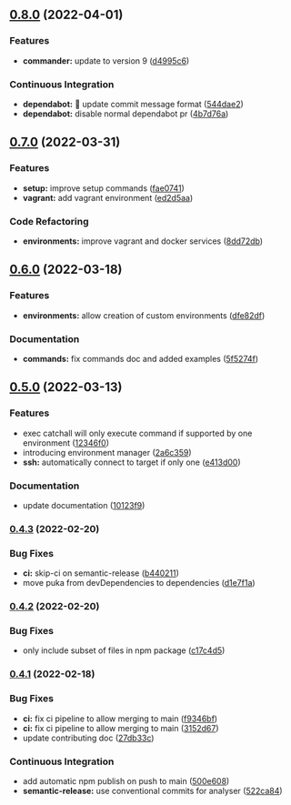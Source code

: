 ## [0.8.0](https://github.com/aftdev/dev-env-manager/compare/v0.7.0...v0.8.0) (2022-04-01)

### Features

- **commander:** update to version 9
  ([d4995c6](https://github.com/aftdev/dev-env-manager/commit/d4995c652e92828ef72d3cf470cf7c4c680bb701))

### Continuous Integration

- **dependabot:** :rocket: update commit message format
  ([544dae2](https://github.com/aftdev/dev-env-manager/commit/544dae239d762498a663d8b36b756c0fa41b222e))
- **dependabot:** disable normal dependabot pr
  ([4b7d76a](https://github.com/aftdev/dev-env-manager/commit/4b7d76a6e1c8eda8ce942baa8e168cfc8f454b6f))

## [0.7.0](https://github.com/aftdev/dev-env-manager/compare/v0.6.0...v0.7.0) (2022-03-31)

### Features

- **setup:** improve setup commands
  ([fae0741](https://github.com/aftdev/dev-env-manager/commit/fae074121bec267b9d9676dae722c9f48477cf16))
- **vagrant:** add vagrant environment
  ([ed2d5aa](https://github.com/aftdev/dev-env-manager/commit/ed2d5aa567dd91eb23f6c3d32829bce407677d34))

### Code Refactoring

- **environments:** improve vagrant and docker services
  ([8dd72db](https://github.com/aftdev/dev-env-manager/commit/8dd72dbc0fad7f4801d90a3ec0d9ae777b0591c0))

## [0.6.0](https://github.com/aftdev/dev-env-manager/compare/v0.5.0...v0.6.0) (2022-03-18)

### Features

- **environments:** allow creation of custom environments
  ([dfe82df](https://github.com/aftdev/dev-env-manager/commit/dfe82df2442cce2e1621ac0872fec6fcc81e36dc))

### Documentation

- **commands:** fix commands doc and added examples
  ([5f5274f](https://github.com/aftdev/dev-env-manager/commit/5f5274fd3d19e6053877812aea000b8b0c2a3eaf))

## [0.5.0](https://github.com/aftdev/dev-env-manager/compare/v0.4.3...v0.5.0) (2022-03-13)

### Features

- exec catchall will only execute command if supported by one environment
  ([12346f0](https://github.com/aftdev/dev-env-manager/commit/12346f0e2060a65aab933bb80e1f225ecab59bf8))
- introducing environment manager
  ([2a6c359](https://github.com/aftdev/dev-env-manager/commit/2a6c359a74501adbf75890ee7e707fc9006fa986))
- **ssh:** automatically connect to target if only one
  ([e413d00](https://github.com/aftdev/dev-env-manager/commit/e413d002773cd63cbcef5934d4b3b5907aa9d975))

### Documentation

- update documentation
  ([10123f9](https://github.com/aftdev/dev-env-manager/commit/10123f9d9e72525fe6aa1cf5e2881cfcc04f11fd))

### [0.4.3](https://github.com/aftdev/dev-env-manager/compare/v0.4.2...v0.4.3) (2022-02-20)

### Bug Fixes

- **ci:** skip-ci on semantic-release
  ([b440211](https://github.com/aftdev/dev-env-manager/commit/b44021129c0f51ba0aa2be7c751ee7c366f12f94))
- move puka from devDependencies to dependencies
  ([d1e7f1a](https://github.com/aftdev/dev-env-manager/commit/d1e7f1adbbb62313b3729f633a23a0aec8857235))

### [0.4.2](https://github.com/aftdev/dev-env-manager/compare/v0.4.1...v0.4.2) (2022-02-20)

### Bug Fixes

- only include subset of files in npm package
  ([c17c4d5](https://github.com/aftdev/dev-env-manager/commit/c17c4d5a2db922ecc2dd8a698f25b46f9072b122))

### [0.4.1](https://github.com/aftdev/dev-env-manager/compare/v0.4.0...v0.4.1) (2022-02-18)

### Bug Fixes

- **ci:** fix ci pipeline to allow merging to main
  ([f9346bf](https://github.com/aftdev/dev-env-manager/commit/f9346bf368afac3e3962a150d6a3d8ea4fa73298))
- **ci:** fix ci pipeline to allow merging to main
  ([3152d67](https://github.com/aftdev/dev-env-manager/commit/3152d67293b449088df6fc2695acf6aa00af4524))
- update contributing doc
  ([27db33c](https://github.com/aftdev/dev-env-manager/commit/27db33c0a39c553c0ca6577f0b60bb4f45cd8297))

### Continuous Integration

- add automatic npm publish on push to main
  ([500e608](https://github.com/aftdev/dev-env-manager/commit/500e608c9be67fd9dd626ab332d84bde29651f35))
- **semantic-release:** use conventional commits for analyser
  ([522ca84](https://github.com/aftdev/dev-env-manager/commit/522ca84c751983561b8fb787854e33ed2466eaee))

